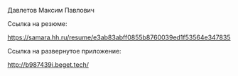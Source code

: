 Давлетов Максим Павлович

Ссылка на резюме:

https://samara.hh.ru/resume/e3ab83abff0855b8760039ed1f53564e347835

Ссылка на развернутое приложение:

http://b987439i.beget.tech/
